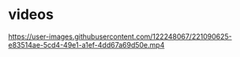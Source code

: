 # videos



https://user-images.githubusercontent.com/122248067/221090625-e83514ae-5cd4-49e1-a1ef-4dd67a69d50e.mp4

